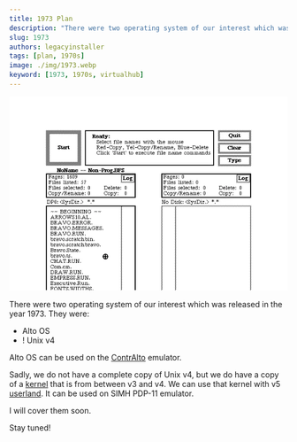 ```yaml
---
title: 1973 Plan
description: "There were two operating system of our interest which was released in the year 1973. Sadly, we do not have a complete copy of ! Unix v4."
slug: 1973
authors: legacyinstaller
tags: [plan, 1970s]
image: ./img/1973.webp
keyword: [1973, 1970s, virtualhub]
---
```


![Alto OS from 1973](./img/1973.webp)

There were two operating system of our interest which was released in the year 1973. They were:

<!-- truncate -->

- Alto OS
- ! Unix v4

Alto OS can be used on the [ContrAlto](https://github.com/livingcomputermuseum/ContrAlto) emulator.

Sadly, we do not have a complete copy of Unix v4, but we do have a copy of a [kernel](<https://en.wikipedia.org/wiki/Kernel_(operating_system)>) that is from between v3 and v4. We can use that kernel with v5 [userland](https://en.wikipedia.org/wiki/User_space). It can be used on SIMH PDP-11 emulator.

I will cover them soon.

Stay tuned!
